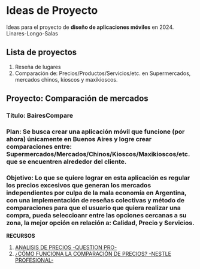 # Ideas de Proyecto

Ideas para el proyecto de **diseño de aplicaciones móviles** en 2024. Linares-Longo-Salas

## Lista de proyectos

1. Reseña de lugares
2. Comparación de: Precios/Productos/Servicios/etc. en Supermercados, mercados chinos, kioscos y maxikioscos.

## Proyecto: Comparación de mercados

### **Título**: BairesCompare

### **Plan**: Se busca crear una aplicación móvil que funcione (por ahora) únicamente en Buenos Aires y logre crear comparaciones entre: Supermercados/Mercados/Chinos/Kioscos/Maxikioscos/etc. que se encuentren alrededor del cliente.

### **Objetivo**: Lo que se quiere lograr en esta aplicación es regular los precios excesivos que generan los mercados independientes por culpa de la mala economía en Argentina, con una implementación de reseñas colectivas y método de comparaciones para que el usuario que quiera realizar una compra, pueda seleccioanr entre las opciones cercanas a su zona, la mejor opción en relación a: Calidad, Precio y Servicios.

**RECURSOS**

1. [ANALISIS DE PRECIOS -QUESTION PRO-](https://www.questionpro.com/blog/es/analisis-de-precios/)
2. [¿CÓMO FUNCIONA LA COMPARACIÓN DE PRECIOS? -NESTLE PROFESIONAL-](https://www.nestleprofessional.com.mx/articulos/comparacion-precios#:~:text=La%20comparaci%C3%B3n%20de%20precios%20es%20un%20proceso%20que%20implica%20investigar,de%20tu%20establecimiento%20de%20comidas.)


